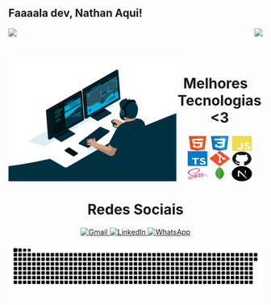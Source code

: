 ## Faaaala dev, Nathan Aqui!

<div>
  <img height="180em" src="https://github-readme-stats.vercel.app/api?username=Nth-Almeida&show_icons=true&theme=codeSTACKr&include_all_commits=true&count_private=true"/>
  <img align="right" height="120em" src="https://github-readme-stats.vercel.app/api/top-langs/?username=Nth-Almeida&layout=compact&langs_count=8&theme=codeSTACKr"/>
</div>
<br>

  <div align="center"> 
    <div style="display: inline_block"><br>
      <img align="left" height="250" alt="coding-time" src="code.gif">
      <h1 align="center">Melhores Tecnologias <3</h1>
      <img align="center" height="30" width="40" alt="html-icon" src="https://raw.githubusercontent.com/devicons/devicon/master/icons/html5/html5-original.svg">
      <img align="center" height="30" width="40" alt="css-icon" src="https://raw.githubusercontent.com/devicons/devicon/master/icons/css3/css3-original.svg">
      <img align="center" height="30" width="40" alt="js-icon" src="https://raw.githubusercontent.com/devicons/devicon/master/icons/javascript/javascript-plain.svg">
      <img align="center" height="30" width="40" alt="ts-icon" src="https://raw.githubusercontent.com/devicons/devicon/master/icons/typescript/typescript-original.svg">
      <img align="center" height="30" width="40" alt="git-icon" src="https://raw.githubusercontent.com/devicons/devicon/master/icons/git/git-original.svg">
      <img align="center" height="30" width="40" alt="github-icon" src="https://raw.githubusercontent.com/devicons/devicon/master/icons/github/github-original.svg">
      <img align="center" height="30" width="40" alt="sass-icon" src="https://raw.githubusercontent.com/devicons/devicon/master/icons/sass/sass-original.svg">
      <img align="center" height="30" width="40" alt="mongodb-icon" src="https://raw.githubusercontent.com/devicons/devicon/master/icons/mongodb/mongodb-original.svg">
      <img align="center" height="30" width="40" alt="nextjs-icon" src="https://raw.githubusercontent.com/devicons/devicon/master/icons/nextjs/nextjs-original.svg">
    </div>
  
<div align="center">
  <h1 align="center">Redes Sociais</h1>
  <a href="mailto:nathanvk.ti@gmail.com">
    <img width="30" src="https://img.shields.io/badge/-Gmail-%23333?style=flat&logo=gmail&logoColor=white" alt="Gmail">
  </a>
  <a href="https://www.linkedin.com/in/nathanlopesdev/">
    <img width="25" src="https://img.shields.io/badge/-LinkedIn-%230077B5?style=flat&logo=linkedin&logoColor=white" alt="LinkedIn">
  </a>
  <a href="https://wa.me/11971215014">
    <img width="35" src="https://img.shields.io/badge/-WhatsApp-%2377A84C?style=flat&logo=whatsapp&logoColor=white" alt="WhatsApp">
  </a>
</div>

![Snake animation](https://github.com/Nth-Almeida/Nth-Almeida/blob/output/github-contribution-grid-snake.svg)

